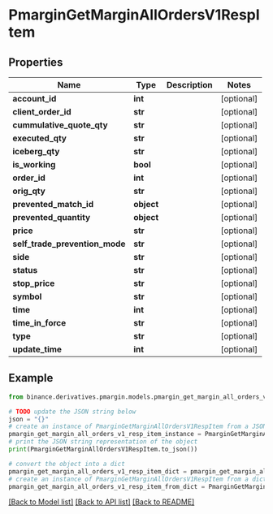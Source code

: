 # PmarginGetMarginAllOrdersV1RespItem


## Properties

Name | Type | Description | Notes
------------ | ------------- | ------------- | -------------
**account_id** | **int** |  | [optional] 
**client_order_id** | **str** |  | [optional] 
**cummulative_quote_qty** | **str** |  | [optional] 
**executed_qty** | **str** |  | [optional] 
**iceberg_qty** | **str** |  | [optional] 
**is_working** | **bool** |  | [optional] 
**order_id** | **int** |  | [optional] 
**orig_qty** | **str** |  | [optional] 
**prevented_match_id** | **object** |  | [optional] 
**prevented_quantity** | **object** |  | [optional] 
**price** | **str** |  | [optional] 
**self_trade_prevention_mode** | **str** |  | [optional] 
**side** | **str** |  | [optional] 
**status** | **str** |  | [optional] 
**stop_price** | **str** |  | [optional] 
**symbol** | **str** |  | [optional] 
**time** | **int** |  | [optional] 
**time_in_force** | **str** |  | [optional] 
**type** | **str** |  | [optional] 
**update_time** | **int** |  | [optional] 

## Example

```python
from binance.derivatives.pmargin.models.pmargin_get_margin_all_orders_v1_resp_item import PmarginGetMarginAllOrdersV1RespItem

# TODO update the JSON string below
json = "{}"
# create an instance of PmarginGetMarginAllOrdersV1RespItem from a JSON string
pmargin_get_margin_all_orders_v1_resp_item_instance = PmarginGetMarginAllOrdersV1RespItem.from_json(json)
# print the JSON string representation of the object
print(PmarginGetMarginAllOrdersV1RespItem.to_json())

# convert the object into a dict
pmargin_get_margin_all_orders_v1_resp_item_dict = pmargin_get_margin_all_orders_v1_resp_item_instance.to_dict()
# create an instance of PmarginGetMarginAllOrdersV1RespItem from a dict
pmargin_get_margin_all_orders_v1_resp_item_from_dict = PmarginGetMarginAllOrdersV1RespItem.from_dict(pmargin_get_margin_all_orders_v1_resp_item_dict)
```
[[Back to Model list]](../README.md#documentation-for-models) [[Back to API list]](../README.md#documentation-for-api-endpoints) [[Back to README]](../README.md)


